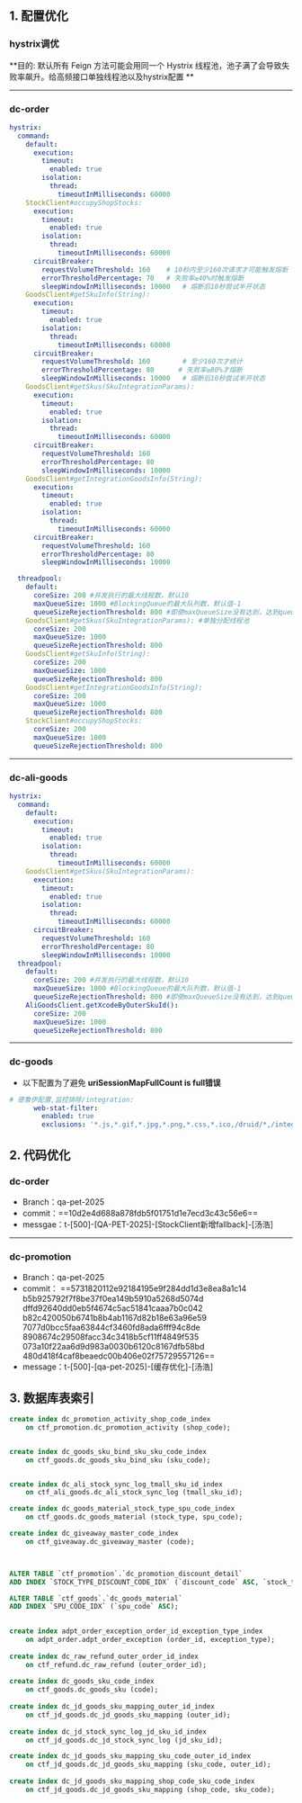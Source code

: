 ## 1. 配置优化

### hystrix调优

**目的: 默认所有 Feign 方法可能会用同一个 Hystrix 线程池，池子满了会导致失败率飙升。给高频接口单独线程池以及hystrix配置 **

--- 

### dc-order 

``` yaml 
hystrix: 
  command:
    default:
      execution:
        timeout:
          enabled: true
        isolation:
          thread:
            timeoutInMilliseconds: 60000
    StockClient#occupyShopStocks:
      execution:
        timeout:
          enabled: true
        isolation:
          thread:
            timeoutInMilliseconds: 60000
      circuitBreaker:
        requestVolumeThreshold: 160    # 10秒内至少160次请求才可能触发熔断
        errorThresholdPercentage: 70   # 失败率≥40%时触发熔断
        sleepWindowInMilliseconds: 10000   # 熔断后10秒尝试半开状态
    GoodsClient#getSkuInfo(String):
      execution:
        timeout:
          enabled: true
        isolation:
          thread:
            timeoutInMilliseconds: 60000
      circuitBreaker:
        requestVolumeThreshold: 160        # 至少160次才统计
        errorThresholdPercentage: 80      # 失败率≥80%才熔断
        sleepWindowInMilliseconds: 10000   # 熔断后10秒尝试半开状态
    GoodsClient#getSkus(SkuIntegrationParams):
      execution:
        timeout:
          enabled: true
        isolation:
          thread:
            timeoutInMilliseconds: 60000
      circuitBreaker:
        requestVolumeThreshold: 160
        errorThresholdPercentage: 80
        sleepWindowInMilliseconds: 10000
    GoodsClient#getIntegrationGoodsInfo(String):
      execution:
        timeout:
          enabled: true
        isolation:
          thread:
            timeoutInMilliseconds: 60000
      circuitBreaker:
        requestVolumeThreshold: 160
        errorThresholdPercentage: 80
        sleepWindowInMilliseconds: 10000

  threadpool:
    default:
      coreSize: 200 #并发执行的最大线程数，默认10
      maxQueueSize: 1000 #BlockingQueue的最大队列数，默认值-1
      queueSizeRejectionThreshold: 800 #即使maxQueueSize没有达到，达到queueSizeRejectionThreshold该值后，请求也会被拒绝，默认值5  
    GoodsClient#getSkus(SkuIntegrationParams): #单独分配线程池
      coreSize: 200
      maxQueueSize: 1000
      queueSizeRejectionThreshold: 800
    GoodsClient#getSkuInfo(String):
      coreSize: 200
      maxQueueSize: 1000
      queueSizeRejectionThreshold: 800
    GoodsClient#getIntegrationGoodsInfo(String):
      coreSize: 200
      maxQueueSize: 1000
      queueSizeRejectionThreshold: 800
    StockClient#occupyShopStocks:
      coreSize: 200
      maxQueueSize: 1000
      queueSizeRejectionThreshold: 800
```

---
### dc-ali-goods
``` yaml
hystrix:
  command:
    default:
      execution:
        timeout:
          enabled: true
        isolation:
          thread:
            timeoutInMilliseconds: 60000
    GoodsClient#getSkus(SkuIntegrationParams):
      execution:
        timeout:
          enabled: true
        isolation:
          thread:
            timeoutInMilliseconds: 60000
      circuitBreaker:
        requestVolumeThreshold: 160
        errorThresholdPercentage: 80
        sleepWindowInMilliseconds: 10000
  threadpool:
    default:
      coreSize: 200 #并发执行的最大线程数，默认10
      maxQueueSize: 1000 #BlockingQueue的最大队列数，默认值-1
      queueSizeRejectionThreshold: 800 #即使maxQueueSize没有达到，达到queueSizeRejectionThreshold该值后，请求也会被拒绝，默认值5
    AliGoodsClient.getXcodeByOuterSkuId():
      coreSize: 200
      maxQueueSize: 1000
      queueSizeRejectionThreshold: 800
```

--- 
### dc-goods
- 以下配置为了避免 **uriSessionMapFullCount is full错误** 
``` yaml
# 德鲁伊配置,监控排除/integration:
      web-stat-filter:
        enabled: true
        exclusions: '*.js,*.gif,*.jpg,*.png,*.css,*.ico,/druid/*,/integration/*'
``` 

## 2. 代码优化
### dc-order
- Branch：qa-pet-2025
- commit：==10d2e4d688a878fdb5f01751d1e7ecd3c43c56e6==
- messgae：t-[500]-[QA-PET-2025]-[StockClient新增fallback]-[汤浩]

--- 
### dc-promotion
- Branch：qa-pet-2025
- commit：
    ==5731820112e92184195e9f284dd1d3e8ea8a1c14 b5b925792f7f8be37f0ea149b5910a5268d5074d dffd92640dd0eb5f4674c5ac51841caaa7b0c042 b82c420050b6741b8b4ab1167d82b18e63a96e59 7077d0bcc5faa63844cf3460fd8ada6fff94c8de 8908674c29508facc34c3418b5cf11ff4849f535 073a10f22aa6d9d983a0030b6120c8167dfb58bd 480d418f4caf8beaedc00b406e02f75729557126==
- message：t-[500]-[qa-pet-2025]-[缓存优化]-[汤浩]

## 3. 数据库表索引
``` sql
create index dc_promotion_activity_shop_code_index
    on ctf_promotion.dc_promotion_activity (shop_code);


create index dc_goods_sku_bind_sku_sku_code_index
    on ctf_goods.dc_goods_sku_bind_sku (sku_code);


create index dc_ali_stock_sync_log_tmall_sku_id_index
    on ctf_ali_goods.dc_ali_stock_sync_log (tmall_sku_id);

create index dc_goods_material_stock_type_spu_code_index
    on ctf_goods.dc_goods_material (stock_type, spu_code);

create index dc_giveaway_master_code_index
    on ctf_giveaway.dc_giveaway_master (code);



ALTER TABLE `ctf_promotion`.`dc_promotion_discount_detail` 
ADD INDEX `STOCK_TYPE_DISCOUNT_CODE_IDX` (`discount_code` ASC, `stock_type` ASC);

ALTER TABLE `ctf_goods`.`dc_goods_material` 
ADD INDEX `SPU_CODE_IDX` (`spu_code` ASC);

  
create index adpt_order_exception_order_id_exception_type_index  
    on adpt_order.adpt_order_exception (order_id, exception_type);
    
create index dc_raw_refund_outer_order_id_index
    on ctf_refund.dc_raw_refund (outer_order_id);
    
create index dc_goods_sku_code_index
    on ctf_goods.dc_goods_sku (code);
    
create index dc_jd_goods_sku_mapping_outer_id_index
    on ctf_jd_goods.dc_jd_goods_sku_mapping (outer_id);
    
create index dc_jd_stock_sync_log_jd_sku_id_index
    on ctf_jd_goods.dc_jd_stock_sync_log (jd_sku_id);

create index dc_jd_goods_sku_mapping_sku_code_outer_id_index
    on ctf_jd_goods.dc_jd_goods_sku_mapping (sku_code, outer_id);
    
create index dc_jd_goods_sku_mapping_shop_code_sku_code_index
    on ctf_jd_goods.dc_jd_goods_sku_mapping (shop_code, sku_code);
``` 
